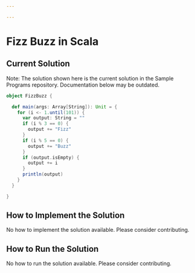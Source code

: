 ```yaml
---

---
```


# Fizz Buzz in Scala

## Current Solution

Note: The solution shown here is the current solution in the Sample Programs repository. Documentation below may be outdated.

```Scala
object FizzBuzz {

  def main(args: Array[String]): Unit = {
    for (i <- 1.until(101)) {
      var output: String = ""
      if (i % 3 == 0) {
        output += "Fizz"
      }
      if (i % 5 == 0) {
        output += "Buzz"
      }
      if (output.isEmpty) {
        output += i
      }
      println(output)
    }
  }

}
```

## How to Implement the Solution

No how to implement the solution available. Please consider contributing.

## How to Run the Solution

No how to run the solution available. Please consider contributing.